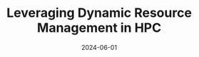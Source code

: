 ---
title: "Leveraging Dynamic Resource Management in HPC"
collection: publications
permalink: /publication/2024-06-01-Leveraging-Dynamic-Resource-Management-in-HPC
type: "poster"
date: 2024-06-01
venue: '<em>ISC</em>'
citation: ' P. Dutot,  J. Fecht,  K. Gaddameedi,  D. Huber,  <strong>S. Iserte</strong>,  M. Minion,  M. Schulz,  M. Schreiber,  V. Schüller,  A. Peña, and  O. Richard, &quot;Leveraging Dynamic Resource Management in HPC.&quot; <em>ISC</em>, Jun. 2024.'
---